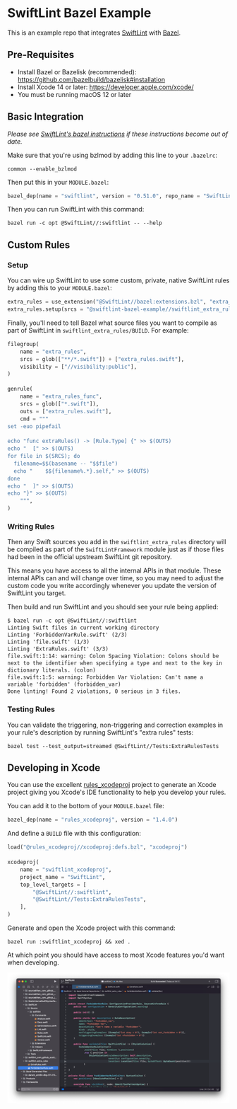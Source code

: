 # SwiftLint Bazel Example

This is an example repo that integrates [SwiftLint][SwiftLint] with
[Bazel][Bazel].

## Pre-Requisites

* Install Bazel or Bazelisk (recommended): https://github.com/bazelbuild/bazelisk#installation
* Install Xcode 14 or later: https://developer.apple.com/xcode/
* You must be running macOS 12 or later

## Basic Integration

_Please see [SwiftLint's bazel instructions][swiftlint-bazel-instructions]
if these instructions become out of date._

Make sure that you're using bzlmod by adding this line to your
`.bazelrc`:

```
common --enable_bzlmod
```

Then put this in your `MODULE.bazel`:

```python
bazel_dep(name = "swiftlint", version = "0.51.0", repo_name = "SwiftLint")
```

Then you can run SwiftLint with this command:

```console
bazel run -c opt @SwiftLint//:swiftlint -- --help
```

## Custom Rules

### Setup

You can wire up SwiftLint to use some custom, private, native SwiftLint
rules by adding this to your `MODULE.bazel`:

```python
extra_rules = use_extension("@SwiftLint//bazel:extensions.bzl", "extra_rules")
extra_rules.setup(srcs = "@swiftlint-bazel-example//swiftlint_extra_rules:extra_rules")
```

Finally, you'll need to tell Bazel what source files you want to compile
as part of SwiftLint in `swiftlint_extra_rules/BUILD`. For example:

```python
filegroup(
    name = "extra_rules",
    srcs = glob(["**/*.swift"]) + ["extra_rules.swift"],
    visibility = ["//visibility:public"],
)

genrule(
    name = "extra_rules_func",
    srcs = glob(["*.swift"]),
    outs = ["extra_rules.swift"],
    cmd = """
set -euo pipefail

echo "func extraRules() -> [Rule.Type] {" >> $(OUTS)
echo "  [" >> $(OUTS)
for file in $(SRCS); do
  filename=$$(basename -- "$$file")
  echo "    $${filename%.*}.self," >> $(OUTS)
done
echo "  ]" >> $(OUTS)
echo "}" >> $(OUTS)
    """,
)
```

### Writing Rules

Then any Swift sources you add in the `swiftlint_extra_rules` directory
will be compiled as part of the `SwiftLintFramework` module just as if
those files had been in the official upstream SwiftLint git repository.

This means you have access to all the internal APIs in that module.
These internal APIs can and will change over time, so you may need to
adjust the custom code you write accordingly whenever you update the
version of SwiftLint you target.

Then build and run SwiftLint and you should see your rule being applied:

```console
$ bazel run -c opt @SwiftLint//:swiftlint
Linting Swift files in current working directory
Linting 'ForbiddenVarRule.swift' (2/3)
Linting 'file.swift' (1/3)
Linting 'ExtraRules.swift' (3/3)
file.swift:1:14: warning: Colon Spacing Violation: Colons should be next to the identifier when specifying a type and next to the key in dictionary literals. (colon)
file.swift:1:5: warning: Forbidden Var Violation: Can't name a variable 'forbidden' (forbidden_var)
Done linting! Found 2 violations, 0 serious in 3 files.
```

### Testing Rules

You can validate the triggering, non-triggering and correction examples
in your rule's description by running SwiftLint's "extra rules" tests:

```console
bazel test --test_output=streamed @SwiftLint//Tests:ExtraRulesTests
```

## Developing in Xcode

You can use the excellent [rules_xcodeproj][rules_xcodeproj] project to
generate an Xcode project giving you Xcode's IDE functionality to help
you develop your rules.

You can add it to the bottom of your `MODULE.bazel` file:

```python
bazel_dep(name = "rules_xcodeproj", version = "1.4.0")
```

And define a `BUILD` file with this configuration:

```python
load("@rules_xcodeproj//xcodeproj:defs.bzl", "xcodeproj")

xcodeproj(
    name = "swiftlint_xcodeproj",
    project_name = "SwiftLint",
    top_level_targets = [
        "@SwiftLint//:swiftlint",
        "@SwiftLint//Tests:ExtraRulesTests",
    ],
)
```

Generate and open the Xcode project with this command:

```console
bazel run :swiftlint_xcodeproj && xed .
```

At which point you should have access to most Xcode features you'd want
when developing.

![Xcode](xcode.png)

[SwiftLint]: https://github.com/realm/SwiftLint
[Bazel]: https://bazel.build
[swiftlint-bazel-instructions]: https://github.com/realm/SwiftLint#using-bazel
[rules_xcodeproj]: https://github.com/buildbuddy-io/rules_xcodeproj
